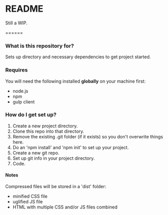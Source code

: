 # README #

Still a WIP.

======

### What is this repository for? ###

Sets up directory and necessary dependencies to get project started.

### Requires ###

You will need the following installed **globally** on your machine first:
- node.js
- npm
- gulp client

### How do I get set up? ###

1. Create a new project directory.
2. Clone this repo into that directory.
3. Remove the existing .git folder (if it exists) so you don't overwrite things here.
4. Do an 'npm install' and 'npm init' to set up your project.
5. Create a new git repo.
6. Set up git info in your project directory.
7. Code.

#### Notes ####

Compressed files will be stored in a 'dist' folder:
- minified CSS file
- uglified JS file
- HTML with multiple CSS and/or JS files combined